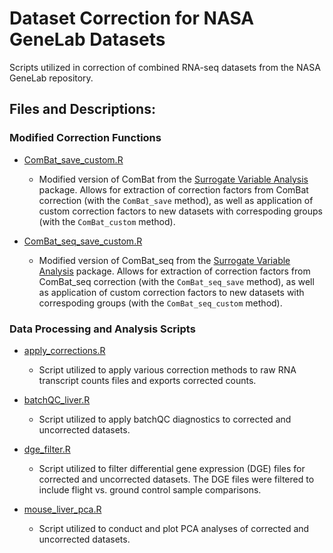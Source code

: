 # Dataset Correction for NASA GeneLab Datasets

Scripts utilized in correction of combined RNA-seq datasets from the NASA GeneLab repository.

## Files and Descriptions:

### Modified Correction Functions
- [ComBat_save_custom.R](https://github.com/Finsam/NASA-GeneLab-Dataset-Aggregation/blob/master/ComBat_save_custom.R)
  - Modified version of ComBat from the [Surrogate Variable Analysis](https://bioconductor.org/packages/release/bioc/html/sva.html) package. Allows for extraction of correction factors from ComBat correction (with the `ComBat_save` method), as well as application of custom correction factors to new datasets with correspoding groups (with the `ComBat_custom` method).
  
- [ComBat_seq_save_custom.R](https://github.com/Finsam/NASA-GeneLab-Dataset-Aggregation/blob/master/ComBat_seq_save_custom.R)
  - Modified version of ComBat_seq from the [Surrogate Variable Analysis](https://bioconductor.org/packages/release/bioc/html/sva.html) package. Allows for extraction of correction factors from ComBat_seq correction (with the `ComBat_seq_save` method), as well as application of custom correction factors to new datasets with correspoding groups (with the `ComBat_seq_custom` method).

### Data Processing and Analysis Scripts
- [apply_corrections.R](https://github.com/Finsam/NASA-GeneLab-Dataset-Aggregation/blob/master/apply_corrections.R)
  - Script utilized to apply various correction methods to raw RNA transcript counts files and exports corrected counts.

- [batchQC_liver.R](https://github.com/Finsam/NASA-GeneLab-Dataset-Aggregation/blob/master/batchQC_liver.R)
  - Script utilized to apply batchQC diagnostics to corrected and uncorrected datasets.

- [dge_filter.R](https://github.com/Finsam/NASA-GeneLab-Dataset-Aggregation/blob/master/dge_filter.R)
  - Script utilized to filter differential gene expression (DGE) files for corrected and uncorrected datasets. The DGE files were filtered to include flight vs. ground control sample comparisons.

- [mouse_liver_pca.R](https://github.com/Finsam/NASA-GeneLab-Dataset-Aggregation/blob/master/mouse_liver_pca.R)
  - Script utilized to conduct and plot PCA analyses of corrected and uncorrected datasets.
